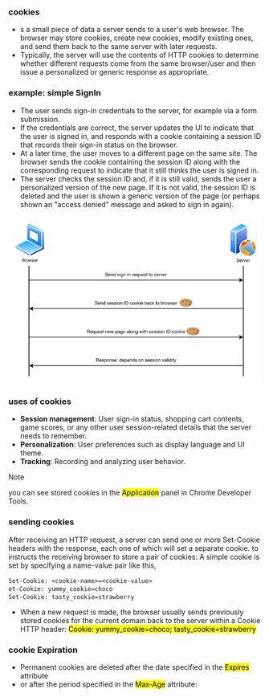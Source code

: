 ### cookies
- s a small piece of data a server sends to a user's web browser. The browser may store cookies, create new cookies, modify existing ones, and send them back to the same server with later requests.
- Typically, the server will use the contents of HTTP cookies to determine whether different requests come from the same browser/user and then issue a personalized or generic response as appropriate.

### example: simple SignIn
- The user sends sign-in credentials to the server, for example via a form submission.
- If the credentials are correct, the server updates the UI to indicate that the user is signed in, and responds with a cookie containing a session ID that records their sign-in status on the browser.
- At a later time, the user moves to a different page on the same site. The browser sends the cookie containing the session ID along with the corresponding request to indicate that it still thinks the user is signed in.
- The server checks the session ID and, if it is still valid, sends the user a personalized version of the new page. If it is not valid, the session ID is deleted and the user is shown a generic version of the page (or perhaps shown an "access denied" message and asked to sign in again).

![](./imgs/cookie-basic-example.png)

### uses of cookies
- **Session management**: User sign-in status, shopping cart contents, game scores, or any other user session-related details that the server needs to remember.
- **Personalization**: User preferences such as display language and UI theme.
- **Tracking**: Recording and analyzing user behavior.

> [!NOTE]
> you can see stored cookies in the <mark>Application</mark> panel in Chrome Developer Tools.

### sending cookies
After receiving an HTTP request, a server can send one or more Set-Cookie headers with the response, each one of which will set a separate cookie. to instructs the receiving browser to store a pair of cookies: A simple cookie is set by specifying a name-value pair like this, 
```
Set-Cookie: <cookie-name>=<cookie-value>
et-Cookie: yummy_cookie=choco
Set-Cookie: tasty_cookie=strawberry
```

- When a new request is made, the browser usually sends previously stored cookies for the current domain back to the server within a Cookie HTTP header:
<mark>Cookie: yummy_cookie=choco; tasty_cookie=strawberry</mark>

### cookie Expiration
- Permanent cookies are deleted after the date specified in the <mark>Expires</mark> attribute
- or after the period specified in the <mark>Max-Age</mark> attribute: